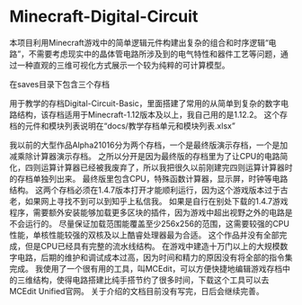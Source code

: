 # Minecraft-Digital-Circuit

本项目利用Minecraft游戏中的简单逻辑元件构建出复杂的组合和时序逻辑“电路”，不需要考虑现实中的晶体管电路所涉及到的电气特性和器件工艺等问题，通过一种直观的三维可视化方式展示一个较为纯粹的可计算模型。

在saves目录下包含三个存档

用于教学的存档Digital-Circuit-Basic，里面搭建了常用的从简单到复杂的数字电路结构，该存档适用于Minecraft-1.12版本及以上，我自己用的是1.12.2。
这个存档的元件和模块列表说明在“docs/教学存档单元和模块列表.xlsx”

我以前的大型作品Alpha21016分为两个存档，一个是最终版演示存档，一个是加减乘除计算器演示存档。
之所以分开是因为最终版的存档里为了让CPU的电路简化，四则运算计算器已经被我废弃了，所以我把很久以前刚建完四则运算计算器时的存档单独列出来。
最终版里包含CPU，特殊函数计算器，显示屏，时钟等电路结构。
这两个存档必须在1.4.7版本打开才能顺利运行，因为这个游戏版本过于古老，如果网上寻找不到可以到知乎上私信我。
如果是自行在别处下载的1.4.7游戏程序，需要额外安装能够加载更多区块的插件，因为游戏中超出视野之外的电路是不会运行的。
尽量保证加载范围能覆盖至少256x256的范围，这需要较强的CPU性能，单核性能较强的双核及以上酷睿处理器最为合适。
这个作品并没有全部完成，但是CPU已经具有完整的流水线结构。
在游戏中建造十万门以上的大规模数字电路，后期的维护和调试成本过高，因为时间和精力的原因没有将全部的指令集完成。
我使用了一个很有用的工具，叫MCEdit，可以方便快捷地编辑游戏存档中的三维结构，使得电路搭建比纯手搭节约了很多时间，下载这个工具可以去MCEdit Unified官网。
关于介绍的文档目前没有写完，日后会继续完善。



